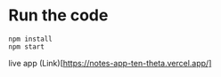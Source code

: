 # Run the code

```
npm install
npm start
```

live app (Link)[https://notes-app-ten-theta.vercel.app/]
